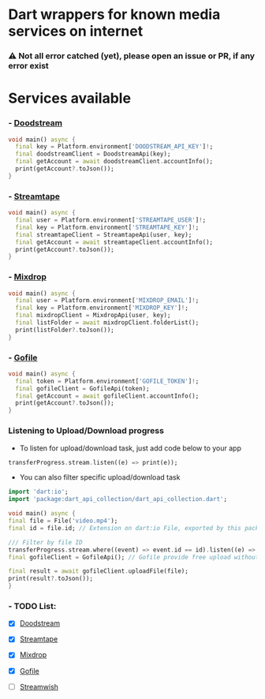 # Dart wrappers for known media services on internet


### ⚠️ Not all error catched (yet), please open an issue or PR, if any error exist
# Services available

### - [Doodstream](https://doodstream.com)

```dart
void main() async {
  final key = Platform.environment['DOODSTREAM_API_KEY']!;
  final doodstreamClient = DoodstreamApi(key);
  final getAccount = await doodstreamClient.accountInfo();
  print(getAccount?.toJson());
}
```

### - [Streamtape](https://streamtape.com)

```dart
void main() async {
  final user = Platform.environment['STREAMTAPE_USER']!;
  final key = Platform.environment['STREAMTAPE_KEY']!;
  final streamtapeClient = StreamtapeApi(user, key);
  final getAccount = await streamtapeClient.accountInfo();
  print(getAccount?.toJson());
}
```

### - [Mixdrop](https://mixdrop.co)

```dart
void main() async {
  final user = Platform.environment['MIXDROP_EMAIL']!;
  final key = Platform.environment['MIXDROP_KEY']!;
  final mixdropClient = MixdropApi(user, key);
  final listFolder = await mixdropClient.folderList();
  print(listFolder?.toJson());
}
```

### - [Gofile](https://gofile.io)

```dart
void main() async {
  final token = Platform.environment['GOFILE_TOKEN']!;
  final gofileClient = GofileApi(token);
  final getAccount = await gofileClient.accountInfo();
  print(getAccount?.toJson());
}

```

### Listening to Upload/Download progress
- To listen for upload/download task, just add code below to your app

```dart
transferProgress.stream.listen((e) => print(e));
```
- You can also filter specific upload/download task

```dart
import 'dart:io';
import 'package:dart_api_collection/dart_api_collection.dart';

void main() async {
final file = File('video.mp4');
final id = file.id; // Extension on dart:io File, exported by this package

/// Filter by file ID
transferProgress.stream.where((event) => event.id == id).listen((e) => print(e));
final gofileClient = GofileApi(); // Gofile provide free upload without API key

final result = await gofileClient.uploadFile(file);
print(result?.toJson());
}
```

### - TODO List:

- [x] [Doodstream](https://doodstream.com)
  
- [x] [Streamtape](https://streamtape.com)
  
- [x] [Mixdrop](https://mixdrop.co)
  
- [x] [Gofile](https://gofile.io)
  
- [ ] [Streamwish](https://streamwish.com)
